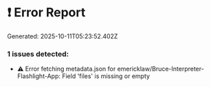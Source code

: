 # ❗ Error Report

Generated: 2025-10-11T05:23:52.402Z

### 1 issues detected:
- ⚠️  Error fetching metadata.json for emericklaw/Bruce-Interpreter-Flashlight-App: Field 'files' is missing or empty
